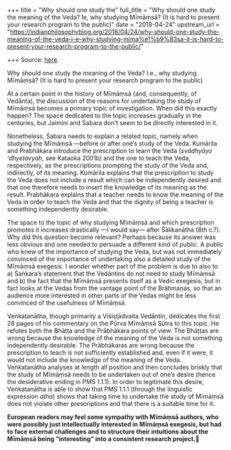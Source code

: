 +++
title = "Why should one study the"
full_title = "Why should one study the meaning of the Veda? Ie, why studying Mīmāṃsā? (It is hard to present your research program to the public)"
date = "2018-04-24"
upstream_url = "https://indianphilosophyblog.org/2018/04/24/why-should-one-study-the-meaning-of-the-veda-i-e-why-studying-mima%e1%b9%83sa-it-is-hard-to-present-your-research-program-to-the-public/"

+++
Source: [here](https://indianphilosophyblog.org/2018/04/24/why-should-one-study-the-meaning-of-the-veda-i-e-why-studying-mima%e1%b9%83sa-it-is-hard-to-present-your-research-program-to-the-public/).

Why should one study the meaning of the Veda? I.e., why studying Mīmāṃsā? (It is hard to present your research program to the public)

At a certain point in the history of Mīmāṃsā (and, consequently, of
Vedānta), the discussion of the reasons for undertaking the study of
Mīmāṃsā becomes a primary topic of investigation. When did this exactly
happen? The space dedicated to the topic increases gradually in the
centuries, but Jaimini and Śabara don’t seem to be directly interested
in it.

Nonetheless, Śabara needs to explain a related topic, namely when
studying the Mīmāṃsā —before or after one’s study of the Veda. Kumārila
and Prabhākara introduce the prescription to learn the Veda (*svādhyāyo
‘dhyetavyaḥ*, see Kataoka 2001b) and the one to teach the Veda,
respectively, as the prescriptions prompting the study of the Veda and,
indirectly, of its meaning. Kumārila explains that the prescription to
study the Veda does not include a result which can be independently
desired and that one therefore needs to insert the knowledge of its
meaning as the result. Prabhākara explains that a teacher needs to know
the meaning of the Veda in order to teach the Veda and that the dignity
of being a teacher is something independently desirable.

The space to the topic of why studying Mīmāṃsā and which prescription
promotes it increases drastically —I would say— after Śālikanātha (8th
c.?). Why did this question become relevant? Perhaps because its answer
was less obvious and one needed to persuade a different kind of public.
A public who knew of the importance of studying the Veda, but was not
immediately convinced of the importance of undertaking also a detailed
study of the Mīmāṃsā exegesis. I wonder whether part of the problem is
due to also to a) Śaṅkara’s statement that the Vedāntins do not need to
study Mīmāṃsā and b) the fact that the Mīmāṃsā presents itself as a
Vedic exegesis, but in fact looks at the Vedas from the vantage point of
the Brāhmaṇas, so that an audience more interested in other parts of the
Vedas might be less convinced of the usefulness of Mīmāṃsā.

Veṅkaṭanātha, though primarily a Viśiṣṭādvaita Vedāntin, dedicates the
first 28 pages of his commentary on the Pūrva Mīmāṃsā Sūtra to this
topic. He refutes both the Bhāṭṭa and the Prābhākara points of view. The
Bhāṭṭas are wrong because the knowledge of the meaning of the Veda is
not something independently desirable. The Prābhākaras are wrong because
the prescription to teach is not sufficiently established and, even if
it were, it would not include the knowledge of the meaning of the
Veda.  
Veṅkaṭanātha analyses at length all position and then concludes briskly
that the study of Mīmāṃsā needs to be undertaken out of one’s desire
(hence the desiderative ending in PMS 1.1.1). In order to legitimate
this desire, Veṅkaṭanātha is able to show that PMS 1.1.1 (through the
linguistic expression *atha*) shows that taking time to undertake the
study of Mīmāṃsā does not violate other prescriptions and that there is
a suitable time for it.

**European readers may feel some sympathy with Mīmāṃsā authors, who were
possibly just intellectually interested in Mīmāṃsā exegesis, but had to
face external challenges and to structure their intuitions about the
Mīmāṃsā being “interesting” into a consistent research project.**🙂
